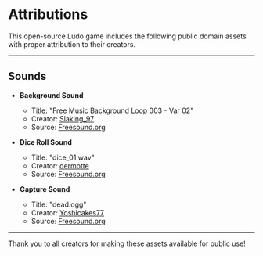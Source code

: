 # Attributions

This open-source Ludo game includes the following public domain assets with proper attribution to their creators. 

---

## Sounds

- **Background Sound**  
  - Title: "Free Music Background Loop 003 - Var 02"  
  - Creator: [Slaking_97](https://freesound.org/people/Slaking_97/)  
  - Source: [Freesound.org](https://freesound.org/people/Slaking_97/sounds/586095/)

- **Dice Roll Sound**  
  - Title: "dice_01.wav"  
  - Creator: [dermotte](https://freesound.org/people/dermotte/)  
  - Source: [Freesound.org](https://freesound.org/people/dermotte/sounds/220743/)

- **Capture Sound**  
  - Title: "dead.ogg"  
  - Creator: [Yoshicakes77](https://freesound.org/people/Yoshicakes77/)  
  - Source: [Freesound.org](https://freesound.org/people/Yoshicakes77/sounds/703542/)

---

Thank you to all creators for making these assets available for public use!
